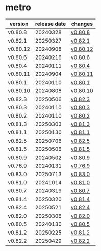 # metro	


|version|release date|changes|
|---|---|---|
|v0.80.8|20240328|[v0.80.8](./v0.80.8-20240328.md)|
|v0.82.1|20250327|[v0.82.1](./v0.82.1-20250327.md)|
|v0.80.12|20240908|[v0.80.12](./v0.80.12-20240908.md)|
|v0.80.6|20240216|[v0.80.6](./v0.80.6-20240216.md)|
|v0.80.4|20240111|[v0.80.4](./v0.80.4-20240111.md)|
|v0.80.11|20240904|[v0.80.11](./v0.80.11-20240904.md)|
|v0.80.1|20240110|[v0.80.1](./v0.80.1-20240110.md)|
|v0.80.10|20240808|[v0.80.10](./v0.80.10-20240808.md)|
|v0.82.3|20250506|[v0.82.3](./v0.82.3-20250506.md)|
|v0.80.3|20240110|[v0.80.3](./v0.80.3-20240110.md)|
|v0.80.2|20240110|[v0.80.2](./v0.80.2-20240110.md)|
|v0.81.3|20250303|[v0.81.3](./v0.81.3-20250303.md)|
|v0.81.1|20250130|[v0.81.1](./v0.81.1-20250130.md)|
|v0.82.5|20250706|[v0.82.5](./v0.82.5-20250706.md)|
|v0.81.5|20250506|[v0.81.5](./v0.81.5-20250506.md)|
|v0.80.9|20240502|[v0.80.9](./v0.80.9-20240502.md)|
|v0.76.9|20240131|[v0.76.9](./v0.76.9-20240131.md)|
|v0.83.0|20250713|[v0.83.0](./v0.83.0-20250713.md)|
|v0.81.0|20241014|[v0.81.0](./v0.81.0-20241014.md)|
|v0.80.7|20240319|[v0.80.7](./v0.80.7-20240319.md)|
|v0.81.4|20250320|[v0.81.4](./v0.81.4-20250320.md)|
|v0.82.4|20250521|[v0.82.4](./v0.82.4-20250521.md)|
|v0.82.0|20250306|[v0.82.0](./v0.82.0-20250306.md)|
|v0.80.5|20240130|[v0.80.5](./v0.80.5-20240130.md)|
|v0.81.2|20250225|[v0.81.2](./v0.81.2-20250225.md)|
|v0.82.2|20250429|[v0.82.2](./v0.82.2-20250429.md)|
